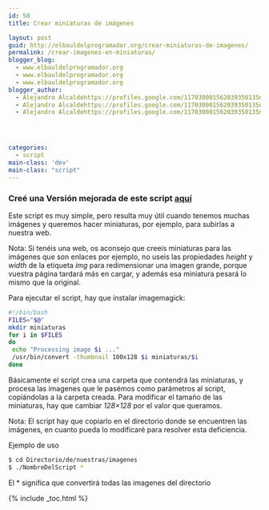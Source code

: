 ```yaml
---
id: 58
title: Crear miniaturas de imágenes

layout: post
guid: http://elbauldelprogramador.org/crear-miniaturas-de-imagenes/
permalink: /crear-imagenes-en-miniaturas/
blogger_blog:
  - www.elbauldelprogramador.org
  - www.elbauldelprogramador.org
  - www.elbauldelprogramador.org
blogger_author:
  - Alejandro Alcaldehttps://profiles.google.com/117030001562039350135noreply@blogger.com
  - Alejandro Alcaldehttps://profiles.google.com/117030001562039350135noreply@blogger.com
  - Alejandro Alcaldehttps://profiles.google.com/117030001562039350135noreply@blogger.com




categories:
  - script
main-class: 'dev'
main-class: "script"
---
```

### Creé una Versión mejorada de este script [aquí][1]

Este script es muy simple, pero resulta muy útil cuando tenemos muchas imágenes y queremos hacer miniaturas, por ejemplo, para subirlas a nuestra web.


<!--ad-->


Nota: Si tenéis una web, os aconsejo que creeis miniaturas para las imágenes que son enlaces por ejemplo, no useis las propiedades *height* y *width* de la etiqueta *img* para redimensionar una imagen grande, porque vuestra página tardará más en cargar, y además esa miniatura pesará lo mismo que la original.

Para ejecutar el script, hay que instalar imagemagick:

```bash
#!/bin/bash
FILES="$@"
mkdir miniaturas
for i in $FILES
do
 echo "Processing image $i ..."
 /usr/bin/convert -thumbnail 180x128 $i miniaturas/$i
done

```

Básicamente el script crea una carpeta que contendrá las miniaturas, y procesa las imagenes que le pasémos como parámetros al script, copiándolas a la carpeta creada. Para modificar el tamaño de las miniaturas, hay que cambiar *128&#215;128* por el valor que queramos.

Nota: El script hay que copiarlo en el directorio donde se encuentren las imágenes, en cuanto pueda lo modificaré para resolver esta deficiencia.

Ejemplo de uso

```bash
$ cd Directorio/de/nuestras/imagenes
$ ./NombreDelScript *

```

El * significa que convertirá todas las imagenes del directorio



 [1]: https://elbauldelprogramador.com/crear-miniaturas-de-imagenes-mejorado/

{% include _toc.html %}
